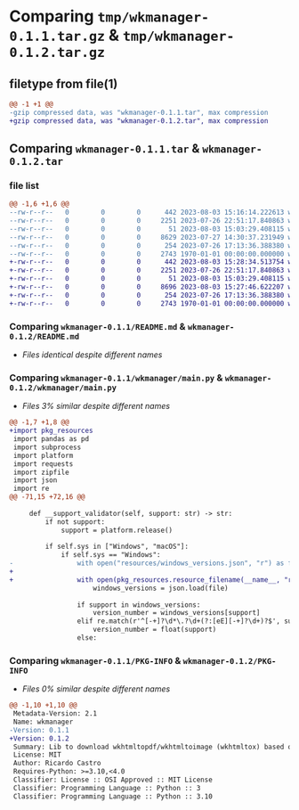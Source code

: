 # Comparing `tmp/wkmanager-0.1.1.tar.gz` & `tmp/wkmanager-0.1.2.tar.gz`

## filetype from file(1)

```diff
@@ -1 +1 @@
-gzip compressed data, was "wkmanager-0.1.1.tar", max compression
+gzip compressed data, was "wkmanager-0.1.2.tar", max compression
```

## Comparing `wkmanager-0.1.1.tar` & `wkmanager-0.1.2.tar`

### file list

```diff
@@ -1,6 +1,6 @@
--rw-r--r--   0        0        0      442 2023-08-03 15:16:14.222613 wkmanager-0.1.1/pyproject.toml
--rw-r--r--   0        0        0     2251 2023-07-26 22:51:17.840863 wkmanager-0.1.1/README.md
--rw-r--r--   0        0        0       51 2023-08-03 15:03:29.408115 wkmanager-0.1.1/wkmanager/__init__.py
--rw-r--r--   0        0        0     8629 2023-07-27 14:30:37.231949 wkmanager-0.1.1/wkmanager/main.py
--rw-r--r--   0        0        0      254 2023-07-26 17:13:36.388380 wkmanager-0.1.1/wkmanager/resources/windows_versions.json
--rw-r--r--   0        0        0     2743 1970-01-01 00:00:00.000000 wkmanager-0.1.1/PKG-INFO
+-rw-r--r--   0        0        0      442 2023-08-03 15:28:34.513754 wkmanager-0.1.2/pyproject.toml
+-rw-r--r--   0        0        0     2251 2023-07-26 22:51:17.840863 wkmanager-0.1.2/README.md
+-rw-r--r--   0        0        0       51 2023-08-03 15:03:29.408115 wkmanager-0.1.2/wkmanager/__init__.py
+-rw-r--r--   0        0        0     8696 2023-08-03 15:27:46.622207 wkmanager-0.1.2/wkmanager/main.py
+-rw-r--r--   0        0        0      254 2023-07-26 17:13:36.388380 wkmanager-0.1.2/wkmanager/resources/windows_versions.json
+-rw-r--r--   0        0        0     2743 1970-01-01 00:00:00.000000 wkmanager-0.1.2/PKG-INFO
```

### Comparing `wkmanager-0.1.1/README.md` & `wkmanager-0.1.2/README.md`

 * *Files identical despite different names*

### Comparing `wkmanager-0.1.1/wkmanager/main.py` & `wkmanager-0.1.2/wkmanager/main.py`

 * *Files 3% similar despite different names*

```diff
@@ -1,7 +1,8 @@
+import pkg_resources
 import pandas as pd
 import subprocess
 import platform
 import requests
 import zipfile
 import json
 import re
@@ -71,15 +72,16 @@
 
     def __support_validator(self, support: str) -> str:
         if not support:
             support = platform.release()
 
         if self.sys in ["Windows", "macOS"]:
             if self.sys == "Windows":
-                with open("resources/windows_versions.json", "r") as file:
+
+                with open(pkg_resources.resource_filename(__name__, "resources/windows_versions.json"), "r") as file:
                     windows_versions = json.load(file)
 
                 if support in windows_versions:
                     version_number = windows_versions[support]
                 elif re.match(r'^[-+]?\d*\.?\d+(?:[eE][-+]?\d+)?$', support):
                     version_number = float(support)
                 else:
```

### Comparing `wkmanager-0.1.1/PKG-INFO` & `wkmanager-0.1.2/PKG-INFO`

 * *Files 0% similar despite different names*

```diff
@@ -1,10 +1,10 @@
 Metadata-Version: 2.1
 Name: wkmanager
-Version: 0.1.1
+Version: 0.1.2
 Summary: Lib to download wkhtmltopdf/wkhtmltoimage (wkhtmltox) based on OS.
 License: MIT
 Author: Ricardo Castro
 Requires-Python: >=3.10,<4.0
 Classifier: License :: OSI Approved :: MIT License
 Classifier: Programming Language :: Python :: 3
 Classifier: Programming Language :: Python :: 3.10
```


